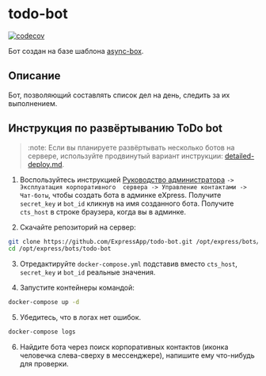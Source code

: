 # todo-bot

[![codecov](https://codecov.io/gh/ExpressApp/todo-bot/branch/master/graph/badge.svg?token=PTRJR2ITHW)](https://codecov.io/gh/ExpressApp/todo-bot)

Бот создан на базе шаблона [async-box](https://github.com/ExpressApp/async-box).

## Описание

Бот, позволяющий составлять список дел на день, следить за их выполнением.

## Инструкция по развёртыванию ToDo bot

> :note: Если вы планируете развёртывать несколько ботов на сервере, используйте
> продвинутый вариант инструкции:
> [detailed-deploy.md](https://github.com/ExpressApp/todo-bot/blob/feature/easy-deploy/detailed-deploy.md).



1. Воспользуйтесь инструкцией [Руководство 
   администратора](https://express.ms/admin_guide.pdf) `-> Эксплуатация корпоративного 
   сервера -> Управление контактами -> Чат-боты`, чтобы создать бота в админке 
   eXpress. 
   Получите `secret_key` и `bot_id` кликнув на имя созданного бота. 
   Получите `cts_host` в строке браузера, когда вы в админке. 
   

2. Скачайте репозиторий на сервер:

```bash
git clone https://github.com/ExpressApp/todo-bot.git /opt/express/bots/todo-bot
cd /opt/express/bots/todo-bot
```

3. Отредактируйте `docker-compose.yml` подставив вместо `cts_host`, `secret_key` и `bot_id` реальные значения.


4. Запустите контейнеры командой:

```bash
docker-compose up -d
```

5. Убедитесь, что в логах нет ошибок.

```bash
docker-compose logs
```

6. Найдите бота через поиск корпоративных контактов (иконка человечка слева-сверху в
   мессенджере), напишите ему что-нибудь для проверки.
